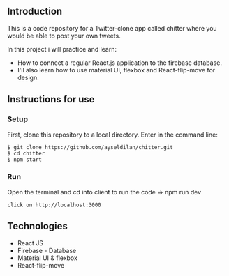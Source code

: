 ## Introduction

This is a code repository for a Twitter-clone app called chitter where you would be able to post your own tweets.

In this project i will practice and learn:

- How to connect a regular React.js application to the firebase database.
- I'll also learn how to use material UI, flexbox and React-flip-move for design.

## Instructions for use

### Setup

First, clone this repository to a local directory. Enter in the command line:

```
$ git clone https://github.com/ayseldilan/chitter.git
$ cd chitter
$ npm start
```

### Run

Open the terminal and cd into client to run the code => npm run dev

```
click on http://localhost:3000
```

## Technologies

- React JS
- Firebase - Database
- Material UI & flexbox
- React-flip-move


